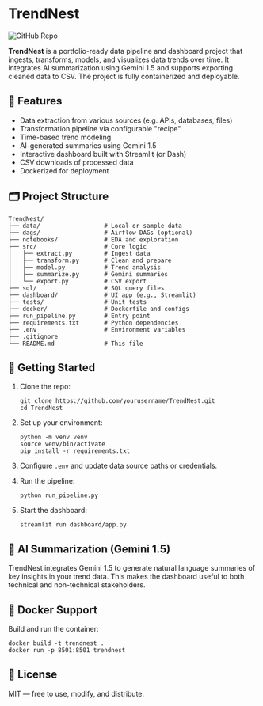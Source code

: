 

# TrendNest
![GitHub Repo](https://img.shields.io/github/repo-size/Peippo1/TrendNest)

**TrendNest** is a portfolio-ready data pipeline and dashboard project that ingests, transforms, models, and visualizes data trends over time. It integrates AI summarization using Gemini 1.5 and supports exporting cleaned data to CSV. The project is fully containerized and deployable.

## 🔧 Features

- Data extraction from various sources (e.g. APIs, databases, files)
- Transformation pipeline via configurable "recipe"
- Time-based trend modeling
- AI-generated summaries using Gemini 1.5
- Interactive dashboard built with Streamlit (or Dash)
- CSV downloads of processed data
- Dockerized for deployment

## 🗂 Project Structure

```
TrendNest/
├── data/                  # Local or sample data
├── dags/                  # Airflow DAGs (optional)
├── notebooks/             # EDA and exploration
├── src/                   # Core logic
│   ├── extract.py         # Ingest data
│   ├── transform.py       # Clean and prepare
│   ├── model.py           # Trend analysis
│   ├── summarize.py       # Gemini summaries
│   └── export.py          # CSV export
├── sql/                   # SQL query files
├── dashboard/             # UI app (e.g., Streamlit)
├── tests/                 # Unit tests
├── docker/                # Dockerfile and configs
├── run_pipeline.py        # Entry point
├── requirements.txt       # Python dependencies
├── .env                   # Environment variables
├── .gitignore
└── README.md              # This file
```

## 🚀 Getting Started

1. Clone the repo:
   ```
   git clone https://github.com/yourusername/TrendNest.git
   cd TrendNest
   ```

2. Set up your environment:
   ```
   python -m venv venv
   source venv/bin/activate
   pip install -r requirements.txt
   ```

3. Configure `.env` and update data source paths or credentials.

4. Run the pipeline:
   ```
   python run_pipeline.py
   ```

5. Start the dashboard:
   ```
   streamlit run dashboard/app.py
   ```

## 🧠 AI Summarization (Gemini 1.5)

TrendNest integrates Gemini 1.5 to generate natural language summaries of key insights in your trend data. This makes the dashboard useful to both technical and non-technical stakeholders.

## 🐳 Docker Support

Build and run the container:

```
docker build -t trendnest .
docker run -p 8501:8501 trendnest
```

## 📄 License

MIT — free to use, modify, and distribute.